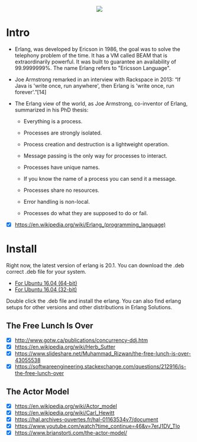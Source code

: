 <p align="center">
  <img src="https://readtiger.com/img/wkp/en/Erlang_logo.png">
</p>

# Intro

* Erlang, was developed by Ericson in 1986, the goal was to solve the telephony problem of the time. It has a VM called BEAM that is extraordinarily powerful. It was built to guarantee an availability of 99.9999999%. The name Erlang refers to "Ericsson Language".

* Joe Armstrong remarked in an interview with Rackspace in 2013: “If Java is 'write once, run anywhere', then Erlang is 'write once, run forever'.”[14]

* The Erlang view of the world, as Joe Armstrong, co-inventor of Erlang, summarized in his PhD thesis:

	* Everything is a process.

	* Processes are strongly isolated.

	* Process creation and destruction is a lightweight operation.

	* Message passing is the only way for processes to interact.

	* Processes have unique names.

	* If you know the name of a process you can send it a message.

	* Processes share no resources.

	* Error handling is non-local.

	* Processes do what they are supposed to do or fail.

- [x] https://en.wikipedia.org/wiki/Erlang_(programming_language)

# Install 

Right now, the latest version of erlang is 20.1. You can download the .deb correct .deb file for your system.

* [For Ubuntu 16.04 (64-bit)](https://packages.erlang-solutions.com/erlang/esl-erlang/FLAVOUR_1_general/esl-erlang_20.1-1~ubuntu~xenial_amd64.deb)
* [For Ubuntu 16.04 (32-bit)](https://packages.erlang-solutions.com/erlang/esl-erlang/FLAVOUR_1_general/esl-erlang_20.1-1~ubuntu~xenial_i386.deb)

Double click the .deb file and install the erlang. You can also find erlang setups for other versions and other distributions in Erlang Solutions.


## The Free Lunch Is Over

- [x] http://www.gotw.ca/publications/concurrency-ddj.htm
- [x] https://en.wikipedia.org/wiki/Herb_Sutter
- [x] https://www.slideshare.net/Muhammad_Rizwan/the-free-lunch-is-over-43055538
- [x] https://softwareengineering.stackexchange.com/questions/212916/is-the-free-lunch-over

## The Actor Model

- [x] https://en.wikipedia.org/wiki/Actor_model
- [x] https://en.wikipedia.org/wiki/Carl_Hewitt
- [x] https://hal.archives-ouvertes.fr/hal-01163534v7/document
- [x] https://www.youtube.com/watch?time_continue=46&v=7erJ1DV_Tlo
- [x] https://www.brianstorti.com/the-actor-model/

